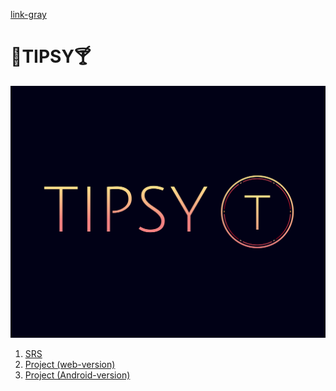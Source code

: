 <a class="link-gray" href="#url">link-gray</a>
# :tropical_drink:TIPSY:cocktail:
![logo](https://github.com/LazuRR/TIPSY/blob/master/docs/mockups/FullColor_1280x1024_72dpi.png) <br/>
1. [SRS]()
2. [Project (web-version)]()
3. [Project (Android-version)]()
